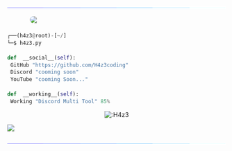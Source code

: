 <!-- <p align=center><img width=90% src="banner.gif"></img></p> -->


<a href="https://github.com/Ayhuuu"><img src="https://raw.githubusercontent.com/Ayhuuu/Ayhuuu/main/img/a.gif"></a>


<p align="center">
  <img style="border-radius: 15px; display: block; margin: 0 auto; margin-bottom: 20px;" width="400" src="https://media.tenor.com/MHueN8g4aHkAAAAd/sniper-sniper-mask.gif">
</p>












```python
┌──(h4z3@root)-[~/]
└─$ h4z3.py

def  __social__(self):
 GitHub "https://github.com/H4z3coding"
 Discord "cooming soon"
 YouTube "cooming Soon..."
  
def  __working__(self):
 Working "Discord Multi Tool" 85%
```

<p align="center"><img src="https://media.tenor.com/MHueN8g4aHkAAAAd/sniper-sniper-mask.gif" alt=":H4z3" /></p>

 



















![](https://raw.githubusercontent.com/Sutil/Sutil/2b2fad3bf54522bb30c8c170591fc68ff51b69e6/github-contribution-grid-snake2.svg)

<a href="https://github.com/h4z3coding/"><img src="https://raw.githubusercontent.com/Ayhuuu/Ayhuuu/main/img/a.gif"></a>
